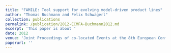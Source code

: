 ```yaml
---
title: "FAMILE: Tool support for evolving model-driven product lines"
author: "Thomas Buchmann and Felix Schwägerl"
collection: publications
permalink: /publication/2012-ECMFA-Buchmann2012.md
excerpt: 'This paper is about '
date: 2012
venue: 'Joint Proceedings of co-located Events at the 8th European Conference on Modelling Foundations and Applications'
paperurl: ''
---
```

